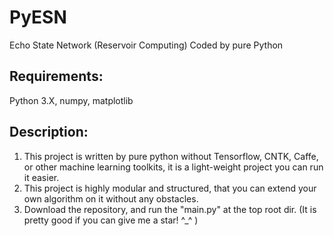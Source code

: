# PyESN
Echo State Network (Reservoir Computing) Coded by pure Python

## Requirements:
Python 3.X, 
numpy, 
matplotlib

## Description:
1. This project is written by pure python without Tensorflow, CNTK, Caffe, or other machine learning toolkits, it is a light-weight project you can run it easier.
2. This project is highly modular and structured, that you can extend your own algorithm on it without any obstacles.
3. Download the repository, and run the "main.py" at the top root dir. (It is pretty good if you can give me a star!  ^_^ )
